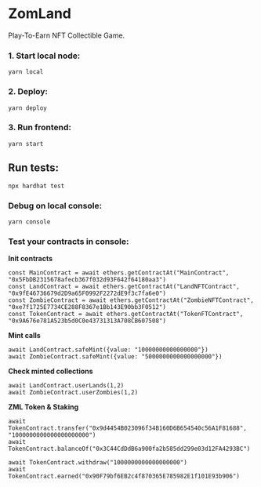 # ZomLand

Play-To-Earn NFT Collectible Game.

### 1. Start local node:

```
yarn local
```

### 2. Deploy:

```
yarn deploy
```

### 3. Run frontend:

```
yarn start
```

## Run tests:

```
npx hardhat test
```

### Debug on local console:

```
yarn console
```

### Test your contracts in console:

**Init contracts**

```
const MainContract = await ethers.getContractAt("MainContract", "0x5FbDB2315678afecb367f032d93F642f64180aa3")
const LandContract = await ethers.getContractAt("LandNFTContract", "0x9fE46736679d2D9a65F0992F2272dE9f3c7fa6e0")
const ZombieContract = await ethers.getContractAt("ZombieNFTContract", "0xe7f1725E7734CE288F8367e1Bb143E90bb3F0512")
const TokenContract = await ethers.getContractAt("TokenFTContract", "0x9A676e781A523b5d0C0e43731313A708CB607508")
```

**Mint calls**

```
await LandContract.safeMint({value: "10000000000000000"})
await ZombieContract.safeMint({value: "5000000000000000000"})
```

**Check minted collections**

```
await LandContract.userLands(1,2)
await ZombieContract.userZombies(1,2)
```

**ZML Token & Staking**

```
await TokenContract.transfer("0x9d4454B023096f34B160D6B654540c56A1F81688", "1000000000000000000000")
await TokenContract.balanceOf("0x3C44CdDdB6a900fa2b585dd299e03d12FA4293BC")

await TokenContract.withdraw("1000000000000000000")
await TokenContract.earned("0x90F79bf6EB2c4f870365E785982E1f101E93b906")
```